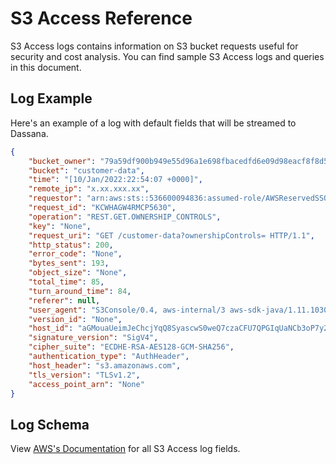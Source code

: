 # S3 Access Reference

S3 Access logs contains information on S3 bucket requests useful for security and cost analysis. You can find sample S3 Access logs and queries in this document.

## Log Example

Here's an example of a log with default fields that will be streamed to Dassana.

```json
{
    "bucket_owner": "79a59df900b949e55d96a1e698fbacedfd6e09d98eacf8f8d5218e7cd47ef2be",
    "bucket": "customer-data",
    "time": "[10/Jan/2022:22:54:07 +0000]",
    "remote_ip": "x.xx.xxx.xx",
    "requestor": "arn:aws:sts::536600094836:assumed-role/AWSReservedSSO_AdministratorAccess_bf79198b8d235347/kaushik@dassana.io",
    "request_id": "KCWHAGW4RMCP5630",
    "operation": "REST.GET.OWNERSHIP_CONTROLS",
    "key": "None",
    "request_uri": "GET /customer-data?ownershipControls= HTTP/1.1",
    "http_status": 200,
    "error_code": "None",
    "bytes_sent": 193,
    "object_size": "None",
    "total_time": 85,
    "turn_around_time": 84,
    "referer": null,
    "user_agent": "S3Console/0.4, aws-internal/3 aws-sdk-java/1.11.1030 Linux/5.4.156-94.273.amzn2int.x86_64 OpenJDK_64-Bit_Server_VM/25.302-b08 java/1.8.0_302 vendor/Oracle_Corporation cfg/retry-mode/standard",
    "version_id": "None",
    "host_id": "aGMouaUeimJeChcjYqQ8SyascwS0weQ7czaCFU7QPGIqUaNCb3oP7y2jqQ2y0BAhsZJg0fK5U/s=",
    "signature_version": "SigV4",
    "cipher_suite": "ECDHE-RSA-AES128-GCM-SHA256",
    "authentication_type": "AuthHeader",
    "host_header": "s3.amazonaws.com",
    "tls_version": "TLSv1.2",
    "access_point_arn": "None"
}
```

## Log Schema

View [AWS's Documentation](https://docs.aws.amazon.com/AmazonS3/latest/userguide/LogFormat.html#log-record-fields) for all S3 Access log fields.

